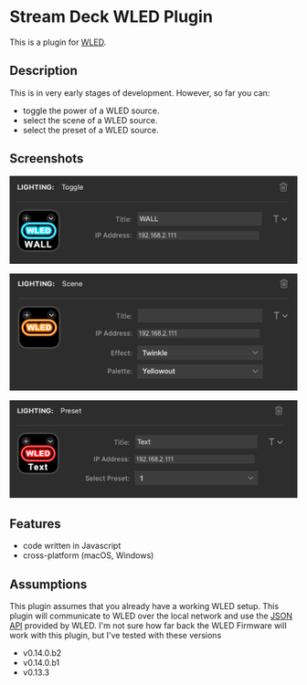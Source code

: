 
# Stream Deck WLED Plugin

This is a plugin for [WLED](https://kno.wled.ge/).

## Description

This is in very early stages of development. However, so far
you can:

 - toggle the power of a WLED source.
 - select the scene of a WLED source.
 - select the preset of a WLED source.

## Screenshots
![Toggle Power](togglepower.png "Toggle Power")

![Select Scene](scene.png "Select Scene")

![Select Preset](preset.png "Select Preset")


## Features

 - code written in Javascript
 - cross-platform (macOS, Windows)

## Assumptions

This plugin assumes that you already have a working WLED setup. This plugin will communicate to WLED over the local network and use the [JSON API](https://kno.wled.ge/interfaces/json-api/) provided by WLED. I'm not sure how far back the WLED Firmware will work with this plugin, but I've tested with these versions

  - v0.14.0.b2
  - v0.14.0.b1
  - v0.13.3
